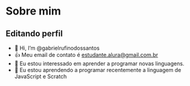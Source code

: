 # Sobre mim

## Editando perfil

- 👋 Hi, I’m @gabrielrufinodossantos
- :+1: Meu email de contato é estudante.alura@gmail.com.br
- 👀 Eu estou interessado em aprender a programar novas linguagens.
- 🌱 Eu estou aprendendo a programar recentemente a linguagem de JavaScript e Scratch
